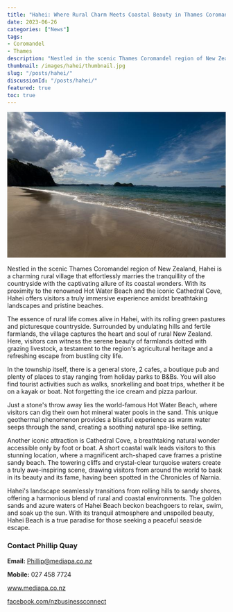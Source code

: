 ```yaml
---
title: "Hahei: Where Rural Charm Meets Coastal Beauty in Thames Coromandel"
date: 2023-06-26
categories: ["News"]
tags:
- Coromandel
- Thames
description: "Nestled in the scenic Thames Coromandel region of New Zealand, Hahei is a charming rural village that effortlessly marries the tranquillity of the countryside with the captivating allure of its coastal wonders. With its proximity to the renowned Hot Water Beach and the iconic Cathedral Cove, Hahei offers visitors a truly immersive experience amidst breathtaking landscapes and pristine beaches."
thumbnail: /images/hahei/thumbnail.jpg
slug: "/posts/hahei/"
discussionId: "/posts/hahei/"
featured: true
toc: true
---
```

![Hahei: Where Rural Charm Meets Coastal Beauty in Thames Coromandel](thumbnail.jpg)

Nestled in the scenic Thames Coromandel region of New Zealand, Hahei is a charming rural village that effortlessly marries the tranquillity of the countryside with the captivating allure of its coastal wonders. With its proximity to the renowned Hot Water Beach and the iconic Cathedral Cove, Hahei offers visitors a truly immersive experience amidst breathtaking landscapes and pristine beaches.

The essence of rural life comes alive in Hahei, with its rolling green pastures and picturesque countryside. Surrounded by undulating hills and fertile farmlands, the village captures the heart and soul of rural New Zealand. Here, visitors can witness the serene beauty of farmlands dotted with grazing livestock, a testament to the region's agricultural heritage and a refreshing escape from bustling city life.

In the township itself, there is a general store, 2 cafes, a boutique pub and plenty of places to stay ranging from holiday parks to B&Bs. You will also find tourist activities such as walks, snorkelling and boat trips, whether it be on a kayak or boat. Not forgetting the ice cream and pizza parlour.

Just a stone's throw away lies the world-famous Hot Water Beach, where visitors can dig their own hot mineral water pools in the sand. This unique geothermal phenomenon provides a blissful experience as warm water seeps through the sand, creating a soothing natural spa-like setting.

Another iconic attraction is Cathedral Cove, a breathtaking natural wonder accessible only by foot or boat. A short coastal walk leads visitors to this stunning location, where a magnificent arch-shaped cave frames a pristine sandy beach. The towering cliffs and crystal-clear turquoise waters create a truly awe-inspiring scene, drawing visitors from around the world to bask in its beauty and its fame, having been spotted in the Chronicles of Narnia.

Hahei's landscape seamlessly transitions from rolling hills to sandy shores, offering a harmonious blend of rural and coastal environments. The golden sands and azure waters of Hahei Beach beckon beachgoers to relax, swim, and soak up the sun. With its tranquil atmosphere and unspoiled beauty, Hahei Beach is a true paradise for those seeking a peaceful seaside escape.

### Contact Phillip Quay

**Email:** Phillip@mediapa.co.nz

**Mobile:** 027 458 7724

www.mediapa.co.nz

[facebook.com/nzbusinessconnect](https://www.facebook.com/profile.php?id=100082975520080)